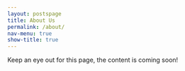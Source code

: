 ```yaml
---
layout: postspage
title: About Us
permalink: /about/
nav-menu: true
show-title: true
---
```


Keep an eye out for this page, the content is coming soon!